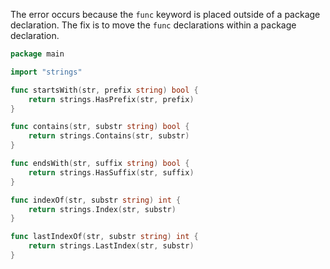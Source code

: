 The error occurs because the `func` keyword is placed outside of a package declaration. The fix is to move the `func` declarations within a package declaration.

```go
package main

import "strings"

func startsWith(str, prefix string) bool {
	return strings.HasPrefix(str, prefix)
}

func contains(str, substr string) bool {
	return strings.Contains(str, substr)
}

func endsWith(str, suffix string) bool {
	return strings.HasSuffix(str, suffix)
}

func indexOf(str, substr string) int {
	return strings.Index(str, substr)
}

func lastIndexOf(str, substr string) int {
	return strings.LastIndex(str, substr)
}
```

